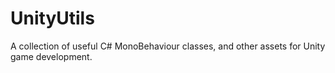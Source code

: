 # UnityUtils
A collection of useful C# MonoBehaviour classes, and other assets for Unity game development.
